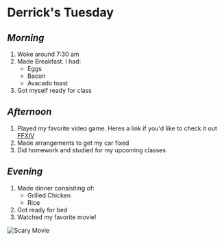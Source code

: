 # Derrick's Tuesday
## *Morning*
1. Woke around 7:30 am
2. Made Breakfast. I had:
    - Eggs
    - Bacon
    - Avacado toast
3. Got myself ready for class 
## *Afternoon*
1. Played my favorite video game. Heres a link if you'd like to check it out [FFXIV](https://na.finalfantasyxiv.com/endwalker/)
2. Made arrangements to get my car fixed
3. Did homework and studied for my upcoming classes
## *Evening*
1. Made dinner consisiting of:
     - Grilled Chicken
     - Rice
2. Got ready for bed 
3. Watched my favorite movie! 

![Scary Movie](https://upload.wikimedia.org/wikipedia/en/2/29/Movie_poster_for_%22Scary_Movie%22.jpg)
